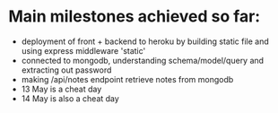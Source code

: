 # Main milestones achieved so far:
- deployment of front + backend to heroku by building static file and using express middleware 'static'
- connected to mongodb, understanding schema/model/query and extracting out password
- making /api/notes endpoint retrieve notes from mongodb
- 13 May is a cheat day
- 14 May is also a cheat day
